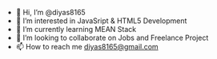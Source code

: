 - 👋 Hi, I’m @diyas8165
- 👀 I’m interested in JavaSript & HTML5 Development
- 🌱 I’m currently learning MEAN Stack
- 💞️ I’m looking to collaborate on Jobs and Freelance Project
- 📫 How to reach me diyas8165@gmail.com

<!---
diyas8165/diyas8165 is a ✨ special ✨ repository because its `README.md` (this file) appears on your GitHub profile.
You can click the Preview link to take a look at your changes.
--->
